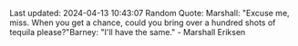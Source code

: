 Last updated: 2024-04-13 10:43:07
Random Quote: Marshall: "Excuse me, miss. When you get a chance, could you bring over a hundred shots of tequila please?"Barney: "I'll have the same." - Marshall Eriksen
